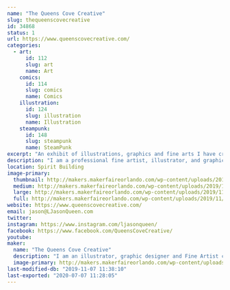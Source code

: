 ```yaml
---
name: "The Queens Cove Creative"
slug: thequeenscovecreative
id: 34868
status: 1
url: https://www.queenscovecreative.com/
categories:
  - art:
      id: 112
      slug: art
      name: Art
    comics:
      id: 114
      slug: comics
      name: Comics
    illustration:
      id: 124
      slug: illustration
      name: Illustration
    steampunk:
      id: 148
      slug: steampunk
      name: SteamPunk
excerpt: "An exhibit of illustrations, graphics and fine arts I have created. As well as collector cards I create some of which are licensed by Lucasfilm, Nickelodeon, Netflix, and Topps. I will also do live painting/drawing to show my technique and process. "
description: "I am a professional fine artist, illustrator, and graphic designer. I have a BFA in Graphic Arts from Marshall University as well as a Masters of Arts in painting and illustration. I work as an independent artist and currently am licensed by Topps where I have had the pleasure of working on multiple cards sets including Star Wars, Stranger Things and Teenage Mutant Ninja Turtles. My work is a mix of traditional subject matter with modern technology. I sell a mix of traditional watercolors, oils, and marker as well as computer-created prints. Most recently I have had work selected by Netflix to be featured in the upcoming Art of Stranger Things artbook that will be released October 15th."
location: Spirit Building
image-primary:
  thumbnail: http://makers.makerfaireorlando.com/wp-content/uploads/2019/11/MakersFaireprofl-1-150x150.jpg
  medium: http://makers.makerfaireorlando.com/wp-content/uploads/2019/11/MakersFaireprofl-1-237x300.jpg
  large: http://makers.makerfaireorlando.com/wp-content/uploads/2019/11/MakersFaireprofl-1.jpg
  full: http://makers.makerfaireorlando.com/wp-content/uploads/2019/11/MakersFaireprofl-1.jpg
website: https://www.queenscovecreative.com/
email: jason@LJasonQueen.com
twitter: 
instagram: https://www.instagram.com/ljasonqueen/
facebook: https://www.facebook.com/QueensCoveCreative/
youtube: 
maker:
  name: "The Queens Cove Creative"
  description: "I am an illustrator, graphic designer and Fine Artist currently working as a independent artist and recently have had artwork licensed by Lucasfilm, Netflix and Nickelodeon for Topps collector card sets. I'll also be featured in the upcoming official Netflix  \"Stranger Things\" artbook published by penguin publishing and the Printed in Blood company."
  image-primary: http://makers.makerfaireorlando.com/wp-content/uploads/2019/07/FinalQueensCovelogo.jpg
last-modified-db: "2019-11-07 11:38:10"
last-exported: "2020-07-07 11:28:05"
---
```

